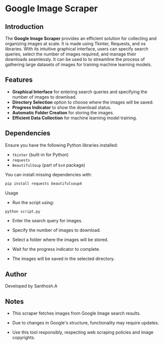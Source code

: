 # Google Image Scraper

## Introduction

The **Google Image Scraper**  provides an efficient solution for collecting and organizing images at scale. It is made using Tkinter, Requests, and os libraries. With its intuitive graphical interface, users can specify search queries, select the number of images required, and manage their downloads seamlessly. It can be used to to streamline the process of gathering large datasets of images for training machine learning models.

## Features

- **Graphical Interface** for entering search queries and specifying the number of images to download.
- **Directory Selection** option to choose where the images will be saved.
- **Progress Indicator** to show the download status.
- **Automatic Folder Creation** for storing the images.
- **Efficient Data Collection** for machine learning model training.

## Dependencies

Ensure you have the following Python libraries installed:

- `tkinter` (built-in for Python)
- `requests`
- `BeautifulSoup` (part of `bs4` package)

You can install missing dependencies with:

```bash
pip install requests beautifulsoup4
```
Usage
- Run the script using:

```bash
python script.py
```
- Enter the search query for images.

- Specify the number of images to download.

- Select a folder where the images will be stored.

- Wait for the progress indicator to complete.

- The images will be saved in the selected directory.

## Author
Developed by Santhosh.A

## Notes
- This scraper fetches images from Google Image search results.

- Due to changes in Google's structure, functionality may require updates.

- Use this tool responsibly, respecting web scraping policies and image copyrights.

